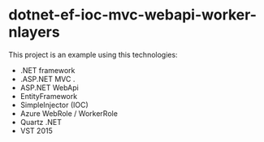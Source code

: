 # dotnet-ef-ioc-mvc-webapi-worker-nlayers

This project is an example using this technologies:

 - .NET framework 
 - .ASP.NET MVC .
 - ASP.NET WebApi 
 - EntityFramework
 - SimpleInjector (IOC) 
 - Azure WebRole / WorkerRole 
 - Quartz .NET 
 - VST 2015 
